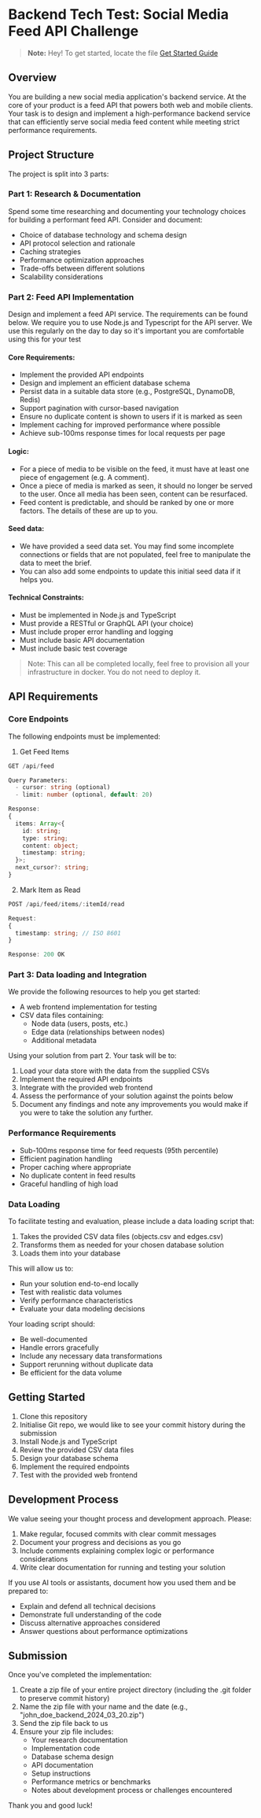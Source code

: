 # Backend Tech Test: Social Media Feed API Challenge


> **Note:** Hey! To get started, locate the file [Get Started Guide](GetStarted.md)


## Overview
You are building a new social media application's backend service. At the core of your product is a feed API that powers both web and mobile clients. Your task is to design and implement a high-performance backend service that can efficiently serve social media feed content while meeting strict performance requirements.

## Project Structure
The project is split into 3 parts:

### Part 1: Research & Documentation
Spend some time researching and documenting your technology choices for building a performant feed API. Consider and document:
- Choice of database technology and schema design
- API protocol selection and rationale
- Caching strategies
- Performance optimization approaches
- Trade-offs between different solutions
- Scalability considerations

### Part 2: Feed API Implementation
Design and implement a feed API service. The requirements can be found below. We require you to use Node.js and Typescript for the API server. We use this regularly on the day to day so it's important you are comfortable using this for your test

#### Core Requirements:
- Implement the provided API endpoints
- Design and implement an efficient database schema
- Persist data in a suitable data store (e.g., PostgreSQL, DynamoDB, Redis)
- Support pagination with cursor-based navigation
- Ensure no duplicate content is shown to users if it is marked as seen
- Implement caching for improved performance where possible
- Achieve sub-100ms response times for local requests per page

#### Logic: 
- For a piece of media to be visible on the feed, it must have at least one piece of engagement (e.g. A comment).
- Once a piece of media is marked as seen, it should no longer be served to the user. Once all media has been seen, content can be resurfaced.
- Feed content is predictable, and should be ranked by one or more factors. The details of these are up to you. 

#### Seed data:
- We have provided a seed data set. You may find some incomplete connections or fields that are not populated, feel free to manipulate the data to meet the brief. 
- You can also add some endpoints to update this initial seed data if it helps you.

#### Technical Constraints:
- Must be implemented in Node.js and TypeScript
- Must provide a RESTful or GraphQL API (your choice)
- Must include proper error handling and logging
- Must include basic API documentation
- Must include basic test coverage

> Note: This can all be completed locally, feel free to provision all your infrastructure in docker. You do not need to deploy it. 

## API Requirements

### Core Endpoints
The following endpoints must be implemented:

1. Get Feed Items
```typescript
GET /api/feed

Query Parameters:
  - cursor: string (optional)
  - limit: number (optional, default: 20)

Response:
{
  items: Array<{
    id: string;
    type: string;
    content: object;
    timestamp: string;
  }>;
  next_cursor?: string;
}
```

2. Mark Item as Read
```typescript
POST /api/feed/items/:itemId/read

Request:
{
  timestamp: string; // ISO 8601
}

Response: 200 OK
```

### Part 3: Data loading and Integration
We provide the following resources to help you get started:
- A web frontend implementation for testing
- CSV data files containing:
  - Node data (users, posts, etc.)
  - Edge data (relationships between nodes)
  - Additional metadata

Using your solution from part 2. Your task will be to:
1. Load your data store with the data from the supplied CSVs 
2. Implement the required API endpoints
3. Integrate with the provided web frontend
4. Assess the performance of your solution against the points below
5. Document any findings and note any improvements you would make if you were to take the solution any further.

### Performance Requirements
- Sub-100ms response time for feed requests (95th percentile)
- Efficient pagination handling
- Proper caching where appropriate
- No duplicate content in feed results
- Graceful handling of high load

### Data Loading
To facilitate testing and evaluation, please include a data loading script that:
1. Takes the provided CSV data files (objects.csv and edges.csv)
2. Transforms them as needed for your chosen database solution
3. Loads them into your database

This will allow us to:
- Run your solution end-to-end locally
- Test with realistic data volumes
- Verify performance characteristics
- Evaluate your data modeling decisions

Your loading script should:
- Be well-documented
- Handle errors gracefully
- Include any necessary data transformations
- Support rerunning without duplicate data
- Be efficient for the data volume

## Getting Started
1. Clone this repository
2. Initialise Git repo, we would like to see your commit history during the submission
3. Install Node.js and TypeScript
4. Review the provided CSV data files
5. Design your database schema
6. Implement the required endpoints
7. Test with the provided web frontend

## Development Process
We value seeing your thought process and development approach. Please:

1. Make regular, focused commits with clear commit messages
2. Document your progress and decisions as you go
3. Include comments explaining complex logic or performance considerations
4. Write clear documentation for running and testing your solution

If you use AI tools or assistants, document how you used them and be prepared to:
- Explain and defend all technical decisions
- Demonstrate full understanding of the code
- Discuss alternative approaches considered
- Answer questions about performance optimizations

## Submission
Once you've completed the implementation:

1. Create a zip file of your entire project directory (including the .git folder to preserve commit history)
2. Name the zip file with your name and the date (e.g., "john_doe_backend_2024_03_20.zip")
3. Send the zip file back to us
4. Ensure your zip file includes:
   - Your research documentation
   - Implementation code
   - Database schema design
   - API documentation
   - Setup instructions
   - Performance metrics or benchmarks
   - Notes about development process or challenges encountered

Thank you and good luck! 